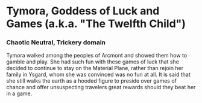 # Tymora, Goddess of Luck and Games (a.k.a. "The Twelfth Child")
### Chaotic Neutral, Trickery domain

Tymora walked among the peoples of Arcmont and showed them how to gamble and play.
She had such fun with these games of luck that she decided to continue to stay on the Material Plane, rather than rejoin her family in Ysgard, whom she was convinced was no fun at all.
It is said that she still walks the earth as a hooded figure to preside over games of chance and offer unsuspecting travelers great rewards should they beat her in a game.
